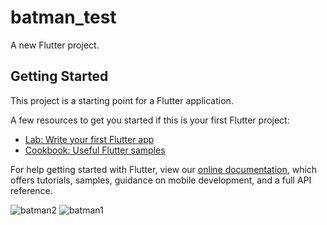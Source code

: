 # batman_test

A new Flutter project.

## Getting Started

This project is a starting point for a Flutter application.

A few resources to get you started if this is your first Flutter project:

- [Lab: Write your first Flutter app](https://flutter.dev/docs/get-started/codelab)
- [Cookbook: Useful Flutter samples](https://flutter.dev/docs/cookbook)

For help getting started with Flutter, view our
[online documentation](https://flutter.dev/docs), which offers tutorials,
samples, guidance on mobile development, and a full API reference.

![batman2](https://user-images.githubusercontent.com/75329130/133672275-f59ff57f-6abc-4fa0-819a-cb635373fe1b.png)
![batman1](https://user-images.githubusercontent.com/75329130/133672278-e83ff8c6-6efd-426e-8839-efa34a4ddb69.png)

